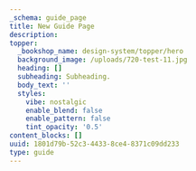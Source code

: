 ```yaml
---
_schema: guide_page
title: New Guide Page
description:
topper:
  _bookshop_name: design-system/topper/hero
  background_image: /uploads/720-test-11.jpg
  heading: []
  subheading: Subheading.
  body_text: ''
  styles:
    vibe: nostalgic
    enable_blend: false
    enable_pattern: false
    tint_opacity: '0.5'
content_blocks: []
uuid: 1801d79b-52c3-4433-8ce4-8371c09dd233
type: guide
---
```

